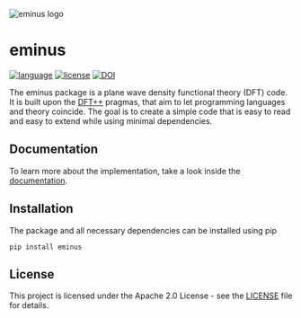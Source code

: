 ![eminus logo](https://gitlab.com/esp42/sage/eminus/-/raw/main/docs/logo/eminus_logo.png)

# eminus
[![language](https://img.shields.io/badge/language-Python3-green)](https://www.python.org)
[![license](https://img.shields.io/badge/license-APACHE2-lightgrey)](https://gitlab.com/esp42/sage/eminus/-/blob/main/LICENSE)
[![DOI](https://zenodo.org/badge/431079841.svg)](https://zenodo.org/badge/latestdoi/431079841)

The eminus package is a plane wave density functional theory (DFT) code.
It is built upon the [DFT++](https://arxiv.org/abs/cond-mat/9909130) pragmas, that aim to let programming languages and theory coincide.
The goal is to create a simple code that is easy to read and easy to extend while using minimal dependencies.

## Documentation

To learn more about the implementation, take a look inside the [documentation](https://esp42.gitlab.io/sage/eminus).

## Installation

The package and all necessary dependencies can be installed using pip

```terminal
pip install eminus
```

## License

This project is licensed under the Apache 2.0 License - see the [LICENSE](https://gitlab.com/esp42/sage/eminus/-/blob/main/LICENSE) file for details.
